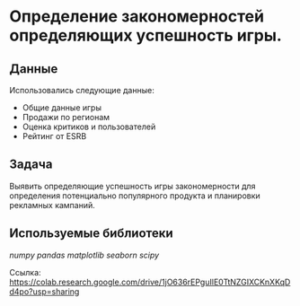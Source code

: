 # Определение закономерностей определяющих успешность игры.

## Данные

Использовались следующие данные:
- Общие данные игры
- Продажи по регионам
- Оценка критиков и пользователей
- Рейтинг от ESRB

## Задача

Выявить определяющие успешность игры закономерности для определения потенциально популярного продукта и планировки рекламных кампаний.

## Используемые библиотеки

*numpy* *pandas* *matplotlib* *seaborn* *scipy*

Ссылка: https://colab.research.google.com/drive/1jO636rEPguIlE0TtNZGIXCKnXKqDd4po?usp=sharing
